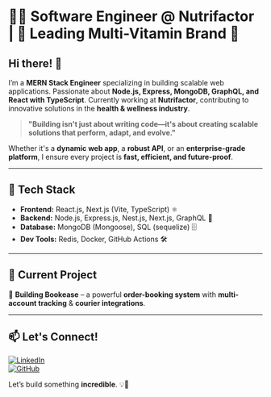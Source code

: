# 👨‍💻 Software Engineer @ Nutrifactor | 🚀 Leading Multi-Vitamin Brand 💊  

## Hi there! 👋  

I’m a **MERN Stack Engineer** specializing in building scalable web applications. Passionate about **Node.js, Express, MongoDB, GraphQL, and React with TypeScript**. Currently working at **Nutrifactor**, contributing to innovative solutions in the **health & wellness industry**.  

> **"Building isn't just about writing code—it's about creating scalable solutions that perform, adapt, and evolve."**  

Whether it's a **dynamic web app**, a **robust API**, or an **enterprise-grade platform**, I ensure every project is **fast, efficient, and future-proof**.  

---

## 🚀 Tech Stack  
- **Frontend:** React.js, Next.js (Vite, TypeScript) ⚛️  
- **Backend:** Node.js, Express.js, Nest.js, Next.js, GraphQL 🚀  
- **Database:** MongoDB (Mongoose), SQL (sequelize) 🗄️  
- **Dev Tools:** Redis, Docker, GitHub Actions 🛠️  

---

## 🔭 Current Project  
🎯 **Building Bookease** – a powerful **order-booking system** with **multi-account tracking** & **courier integrations**.  

---

## 📫 Let's Connect!  
[![LinkedIn](https://img.shields.io/badge/LinkedIn-Connect-blue?style=flat&logo=linkedin)](https://www.linkedin.com/in/muhammad-waseem-224a26281)  
[![GitHub](https://img.shields.io/badge/GitHub-Follow-black?style=flat&logo=github)]([your-github-url](https://github.com/waseem567))  

Let’s build something **incredible**. 💡🚀  
